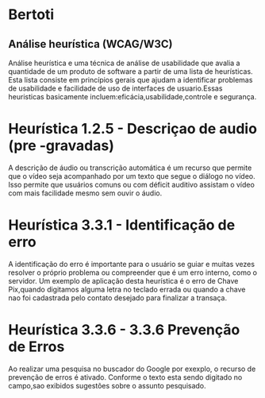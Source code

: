 # Bertoti

## Análise heurística (WCAG/W3C)

Análise heurística e uma técnica de análise de usabilidade que avalia a quantidade de um
produto de software a partir de uma lista de heurísticas. Esta lista consiste em princípios
gerais que ajudam a identificar problemas de usabilidade e facilidade de uso de interfaces de
usuario.Essas heuristicas basicamente incluem:eficácia,usabilidade,controle e segurança.

# Heurística 1.2.5 - Descriçao de audio (pre -gravadas) 
A descrição de áudio ou transcrição automática é um recurso que permite que o vídeo seja acompanhado por um texto que segue o diálogo no vídeo. Isso permite que usuários comuns ou com déficit auditivo assistam o vídeo com mais facilidade mesmo sem ouvir o áudio.

# Heurística 3.3.1 - Identificação de erro 
A identificação do erro é importante para o usuário se guiar e muitas vezes resolver o próprio problema ou compreender que é um erro interno, como o servidor. Um exemplo de aplicação desta heurística é o erro de Chave Pix,quando digitamos alguma letra no teclado errada ou quando a chave nao foi cadastrada pelo contato desejado para finalizar a transaça.

# Heurística  3.3.6 - 3.3.6 Prevenção de Erros
Ao realizar uma pesquisa no buscador do Google por exexplo, o recurso de prevenção de erros é ativado.
Conforme o texto esta sendo digitado no campo,sao exibidos sugestões sobre o assunto pesquisado.

